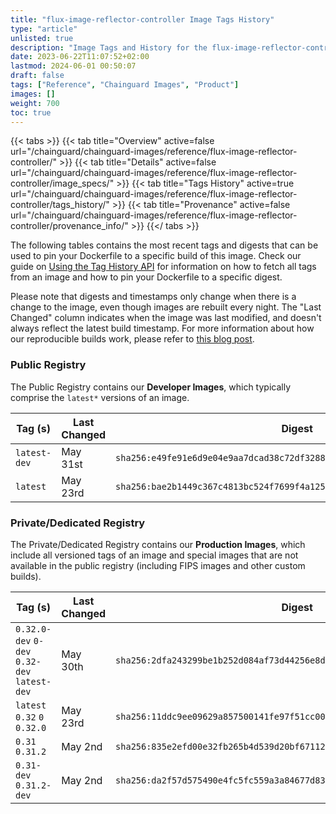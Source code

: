 ```yaml
---
title: "flux-image-reflector-controller Image Tags History"
type: "article"
unlisted: true
description: "Image Tags and History for the flux-image-reflector-controller Chainguard Image"
date: 2023-06-22T11:07:52+02:00
lastmod: 2024-06-01 00:50:07
draft: false
tags: ["Reference", "Chainguard Images", "Product"]
images: []
weight: 700
toc: true
---
```


{{< tabs >}}
{{< tab title="Overview" active=false url="/chainguard/chainguard-images/reference/flux-image-reflector-controller/" >}}
{{< tab title="Details" active=false url="/chainguard/chainguard-images/reference/flux-image-reflector-controller/image_specs/" >}}
{{< tab title="Tags History" active=true url="/chainguard/chainguard-images/reference/flux-image-reflector-controller/tags_history/" >}}
{{< tab title="Provenance" active=false url="/chainguard/chainguard-images/reference/flux-image-reflector-controller/provenance_info/" >}}
{{</ tabs >}}

The following tables contains the most recent tags and digests that can be used to pin your Dockerfile to a specific build of this image. Check our guide on [Using the Tag History API](/chainguard/chainguard-images/using-the-tag-history-api/) for information on how to fetch all tags from an image and how to pin your Dockerfile to a specific digest.

Please note that digests and timestamps only change when there is a change to the image, even though images are rebuilt every night. The "Last Changed" column indicates when the image was last modified, and doesn't always reflect the latest build timestamp. For more information about how our reproducible builds work, please refer to [this blog post](https://www.chainguard.dev/unchained/reproducing-chainguards-reproducible-image-builds).

### Public Registry
The Public Registry contains our **Developer Images**, which typically comprise the `latest*` versions of an image.

| Tag (s)       | Last Changed | Digest                                                                    |
|---------------|--------------|---------------------------------------------------------------------------|
|  `latest-dev` | May 31st     | `sha256:e49fe91e6d9e04e9aa7dcad38c72df3288f2a581582de7c3427ba51e48e6ae3d` |
|  `latest`     | May 23rd     | `sha256:bae2b1449c367c4813bc524f7699f4a12580ee7d2459c8a1b9378f6fc6de3bd6` |


### Private/Dedicated Registry
The Private/Dedicated Registry contains our **Production Images**, which include all versioned tags of an image and special images that are not available in the public registry (including FIPS images and other custom builds).

| Tag (s)                                       | Last Changed | Digest                                                                    |
|-----------------------------------------------|--------------|---------------------------------------------------------------------------|
|  `0.32.0-dev` `0-dev` `0.32-dev` `latest-dev` | May 30th     | `sha256:2dfa243299be1b252d084af73d44256e8d11d450cdba524b183d2890cc056dde` |
|  `latest` `0.32` `0` `0.32.0`                 | May 23rd     | `sha256:11ddc9ee09629a857500141fe97f51cc003f449eee9455a8f2aaa60aa0e4fb13` |
|  `0.31` `0.31.2`                              | May 2nd      | `sha256:835e2efd00e32fb265b4d539d20bf671125585b19edb951e910daff43ef1b34b` |
|  `0.31-dev` `0.31.2-dev`                      | May 2nd      | `sha256:da2f57d575490e4fc5fc559a3a84677d83ad2a39241bfb065a89c48b8b7b8687` |

